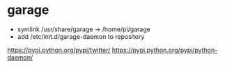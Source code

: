 # garage

- symlink /usr/share/garage -> /home/pi/garage
- add /etc/init.d/garage-daemon to repository

https://pypi.python.org/pypi/twitter/
https://pypi.python.org/pypi/python-daemon/
